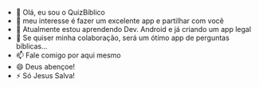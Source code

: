 - 👋 Olá, eu sou o QuizBíblico
- 👀 meu interesse é fazer um excelente app e partilhar com você
- 🌱 Atualmente estou aprendendo Dev. Android e já criando um app legal
- 💞️ Se quiser minha colaboração, será um ótimo app de perguntas bíblicas...
- 📫 Fale comigo por aqui mesmo 
- 😄 Deus abençoe!
- ⚡ Só Jesus Salva!

<!---
quizbiblico/quizbiblico is a ✨ special ✨ repository because its `README.md` (this file) appears on your GitHub profile.
You can click the Preview link to take a look at your changes.
--->
